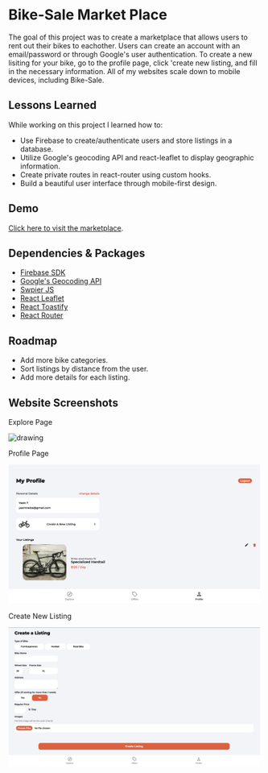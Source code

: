 # Bike-Sale Market Place 

The goal of this project was to create a marketplace that allows users to rent out their bikes to eachother. Users can create an account with an email/password or through Google's user authentication. To create a new lisiting for your bike, go to the profile page, click 'create new listing, and fill in the necessary information. All of my websites scale down to mobile devices, including Bike-Sale.  

## Lessons Learned

While working on this project I learned how to:

* Use Firebase to create/authenticate users and store listings in a database. 
* Utilize Google's geocoding API and react-leaflet to display geographic information.
* Create private routes in react-router using custom hooks. 
* Build a beautiful user interface through mobile-first design.

## Demo

[Click here to visit the marketplace](https://bike-sale.vercel.app/).

## Dependencies & Packages

* [Firebase SDK](https://firebase.google.com/) 
* [Google's Geocoding API](https://developers.google.com/maps/documentation/geocoding/overview)
* [Swpier JS](https://swiperjs.com/)
* [React Leaflet](https://react-leaflet.js.org/) 
* [React Toastify](https://www.npmjs.com/package/react-toastify)
* [React Router](https://www.npmjs.com/package/react-router-dom)

## Roadmap

* Add more bike categories.
* Sort listings by distance from the user.
* Add more details for each listing. 

## Website Screenshots

Explore Page

<img src="https://github.com/ytraiba/Bike-Sale/blob/master/src/assets/jpg/bike-sale-1.png" alt="drawing" style="width:500px;"/>

Profile Page 

<img src="https://github.com/ytraiba/Bike-Sale/blob/master/src/assets/jpg/bike-sale-2.png" alt="drawing" style="width:500px;"/>

Create New Listing 

<img src="https://github.com/ytraiba/Bike-Sale/blob/master/src/assets/jpg/bike-sale-3.png" alt="drawing" style="width:500px;"/>
